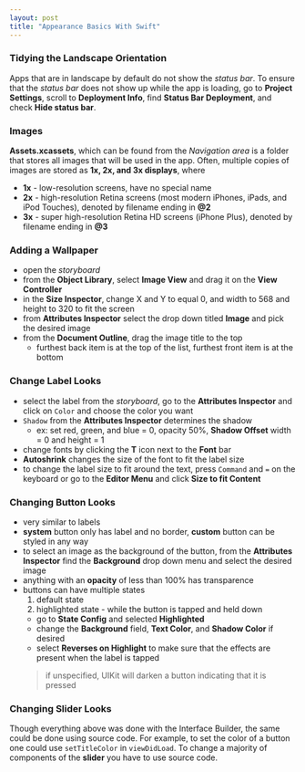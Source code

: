 ```yaml
---
layout: post
title: "Appearance Basics With Swift"
---
```

### Tidying the Landscape Orientation
Apps that are in landscape by default do not show the *status bar*. To ensure that the *status bar*
does not show up while the app is loading, go to **Project Settings**, scroll to **Deployment Info**,
find **Status Bar Deployment**, and check **Hide status bar**.

### Images
**Assets.xcassets**, which can be found from the *Navigation area* is a folder that stores all
images that will be used in the app. Often, multiple copies of images are stored as **1x, 2x, and 3x
displays**, where
  * **1x** - low-resolution screens, have no special name
  * **2x** - high-resolution Retina screens (most modern iPhones, iPads, and iPod Touches), denoted
  by filename ending in **@2**
  * **3x** - super high-resolution Retina HD screens (iPhone Plus), denoted by filename ending in **@3**

### Adding a Wallpaper
* open the *storyboard*
* from the **Object Library**, select **Image View** and drag it on the **View Controller**
* in the **Size Inspector**, change X and Y to equal 0, and width to 568 and height to 320 to fit the screen
* from **Attributes Inspector** select the drop down titled **Image** and pick the desired image
* from the **Document Outline**, drag the image title to the top
  * furthest back item is at the top of the list, furthest front item is at the bottom

### Change Label Looks
* select the label from the *storyboard*, go to the **Attributes Inspector** and click on `Color` and
choose the color you want
* `Shadow` from the **Attributes Inspector** determines the shadow
  * ex: set red, green, and blue = 0, opacity 50%, **Shadow Offset** width = 0 and height = 1
* change fonts by clicking the **T** icon next to the **Font** bar
* **Autoshrink** changes the size of the font to fit the label size
* to change the label size to fit around the text, press `Command` and `=` on the keyboard or
go to the **Editor Menu** and click **Size to fit Content**

### Changing Button Looks
* very similar to labels
* **system** button only has label and no border, **custom** button can be styled in any way
* to select an image as the background of the button, from the **Attributes Inspector** find the
**Background** drop down menu and select the desired image
* anything with an **opacity** of less than 100% has transparence
* buttons can have multiple states
  1. default state
  2. highlighted state - while the button is tapped and held down
    * go to **State Config** and selected **Highlighted**
    * change the **Background** field, **Text Color**, and **Shadow Color** if desired
    * select **Reverses on Highlight** to make sure that the effects are present when the label is tapped
    > if unspecified, UIKit will darken a button indicating that it is pressed

### Changing Slider Looks
Though everything above was done with the Interface Builder, the same could be done using source code.  For example,
to set the color of a button one could use `setTitleColor` in `viewDidLoad`.  To change a majority of components of the **slider**
you have to use source code. 
